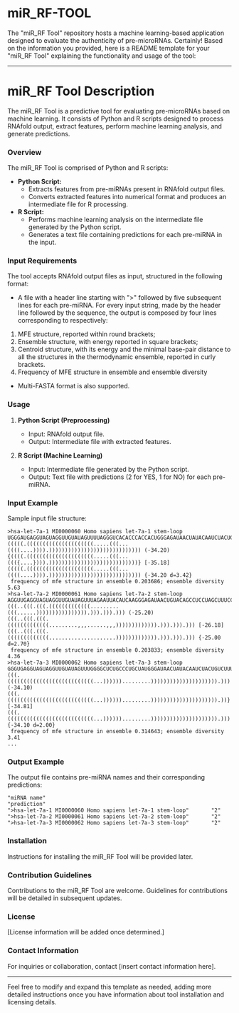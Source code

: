 # miR_RF-TOOL
The "miR_RF Tool" repository hosts a machine learning-based application designed to evaluate the authenticity of pre-microRNAs. 
Certainly! Based on the information you provided, here is a README template for your "miR_RF Tool" explaining the functionality and usage of the tool:

---

# miR_RF Tool Description

The miR_RF Tool is a predictive tool for evaluating pre-microRNAs based on machine learning. It consists of Python and R scripts designed to process RNAfold output, extract features, perform machine learning analysis, and generate predictions.

### Overview

The miR_RF Tool is comprised of Python and R scripts:
- **Python Script:**
  - Extracts features from pre-miRNAs present in RNAfold output files.
  - Converts extracted features into numerical format and produces an intermediate file for R processing.
- **R Script:**
  - Performs machine learning analysis on the intermediate file generated by the Python script.
  - Generates a text file containing predictions for each pre-miRNA in the input.

### Input Requirements
The tool accepts RNAfold output files as input, structured in the following format:
- A file with a header line starting with ">" followed by five subsequent lines for each pre-miRNA. 
For every input string, made by the header line followed by the sequence, the output is composed by four lines corresponding to respectively:
1. MFE structure, reported within round brackets;
2. Ensemble structure, with energy reported in square brackets;
3. Centroid structure, with its energy and the minimal base-pair distance to all the structures in
the thermodynamic ensemble, reported in curly brackets.
4. Frequency of MFE structure in ensemble and ensemble diversity
   
- Multi-FASTA format is also supported.

### Usage

1. **Python Script (Preprocessing)**
   - Input: RNAfold output file.
   - Output: Intermediate file with extracted features.

2. **R Script (Machine Learning)**
   - Input: Intermediate file generated by the Python script.
   - Output: Text file with predictions (2 for YES, 1 for NO) for each pre-miRNA.

### Input Example

Sample input file structure:

```plaintext
>hsa-let-7a-1 MI0000060 Homo sapiens let-7a-1 stem-loop
UGGGAUGAGGUAGUAGGUUGUAUAGUUUUAGGGUCACACCCACCACUGGGAGAUAACUAUACAAUCUACUGUCUUUCCUA
(((((.(((((((((((((((((((((.....(((...((((....)))).))))))))))))))))))))))))))))) (-34.20)
{((((.(((((((((((((((((((((.....(((...((({....}))).))))))))))))))))))))))))))))} [-35.18]
(((((.(((((((((((((((((((((.....(((...((((....)))).))))))))))))))))))))))))))))) {-34.20 d=3.42}
 frequency of mfe structure in ensemble 0.203686; ensemble diversity 5.63
>hsa-let-7a-2 MI0000061 Homo sapiens let-7a-2 stem-loop
AGGUUGAGGUAGUAGGUUGUAUAGUUUAGAAUUACAUCAAGGGAGAUAACUGUACAGCCUCCUAGCUUUCCU
(((..(((.(((.(((((((((((((.........(((......)))))))))))))))).))).))).))) (-25.20)
(((..(((.(((.(((((((((((((.........,,,......,,,))))))))))))).))).))).))) [-26.18]
(((..(((.(((.(((((((((((((.....................))))))))))))).))).))).))) {-25.00 d=2.70}
 frequency of mfe structure in ensemble 0.203833; ensemble diversity 4.36
>hsa-let-7a-3 MI0000062 Homo sapiens let-7a-3 stem-loop
GGGUGAGGUAGUAGGUUGUAUAGUUUGGGGCUCUGCCCUGCUAUGGGAUAACUAUACAAUCUACUGUCUUUCCU
(((.(((((((((((((((((((((((((((...)))))).........))))))))))))))))))))).))) (-34.10)
(((.(((((((((((((((((((((((((((...)))))).........))))))))))))))))))))).))} [-34.81]
(((.(((((((((((((((((((((((((((...)))))).........))))))))))))))))))))).))) {-34.10 d=2.00}
 frequency of mfe structure in ensemble 0.314643; ensemble diversity 3.41
...
```

### Output Example

The output file contains pre-miRNA names and their corresponding predictions:

```plaintext
"miRNA name"                                               "prediction"
">hsa-let-7a-1 MI0000060 Homo sapiens let-7a-1 stem-loop"       "2"
">hsa-let-7a-2 MI0000061 Homo sapiens let-7a-2 stem-loop"       "2"
">hsa-let-7a-3 MI0000062 Homo sapiens let-7a-3 stem-loop"       "2"
```

### Installation
Instructions for installing the miR_RF Tool will be provided later.

### Contribution Guidelines
Contributions to the miR_RF Tool are welcome. Guidelines for contributions will be detailed in subsequent updates.

### License
[License information will be added once determined.]

### Contact Information
For inquiries or collaboration, contact [insert contact information here].

---

Feel free to modify and expand this template as needed, adding more detailed instructions once you have information about tool installation and licensing details.
